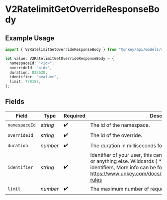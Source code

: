 # V2RatelimitGetOverrideResponseBody

## Example Usage

```typescript
import { V2RatelimitGetOverrideResponseBody } from "@unkey/api/models/components";

let value: V2RatelimitGetOverrideResponseBody = {
  namespaceId: "<id>",
  overrideId: "<id>",
  duration: 832620,
  identifier: "<value>",
  limit: 778157,
};
```

## Fields

| Field                                                                                                                                                                                                                                      | Type                                                                                                                                                                                                                                       | Required                                                                                                                                                                                                                                   | Description                                                                                                                                                                                                                                |
| ------------------------------------------------------------------------------------------------------------------------------------------------------------------------------------------------------------------------------------------ | ------------------------------------------------------------------------------------------------------------------------------------------------------------------------------------------------------------------------------------------ | ------------------------------------------------------------------------------------------------------------------------------------------------------------------------------------------------------------------------------------------ | ------------------------------------------------------------------------------------------------------------------------------------------------------------------------------------------------------------------------------------------ |
| `namespaceId`                                                                                                                                                                                                                              | *string*                                                                                                                                                                                                                                   | :heavy_check_mark:                                                                                                                                                                                                                         | The id of the namespace.                                                                                                                                                                                                                   |
| `overrideId`                                                                                                                                                                                                                               | *string*                                                                                                                                                                                                                                   | :heavy_check_mark:                                                                                                                                                                                                                         | The id of the override.                                                                                                                                                                                                                    |
| `duration`                                                                                                                                                                                                                                 | *number*                                                                                                                                                                                                                                   | :heavy_check_mark:                                                                                                                                                                                                                         | The duration in milliseconds for the rate limit window.                                                                                                                                                                                    |
| `identifier`                                                                                                                                                                                                                               | *string*                                                                                                                                                                                                                                   | :heavy_check_mark:                                                                                                                                                                                                                         | Identifier of your user, this can be their userId, an email, an ip or anything else. Wildcards ( * ) can be used to match multiple identifiers, More info can be found at https://www.unkey.com/docs/ratelimiting/overrides#wildcard-rules |
| `limit`                                                                                                                                                                                                                                    | *number*                                                                                                                                                                                                                                   | :heavy_check_mark:                                                                                                                                                                                                                         | The maximum number of requests allowed.                                                                                                                                                                                                    |